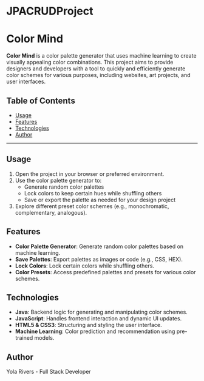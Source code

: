# JPACRUDProject

# Color Mind

**Color Mind** is a color palette generator that uses machine learning to create visually appealing color combinations. This project aims to provide designers and developers with a tool to quickly and efficiently generate color schemes for various purposes, including websites, art projects, and user interfaces.

## Table of Contents

- [Usage](#usage)
- [Features](#features)
- [Technologies](#technologies)
- [Author](#author)
  

---

## Usage

1. Open the project in your browser or preferred environment.
2. Use the color palette generator to:
   - Generate random color palettes
   - Lock colors to keep certain hues while shuffling others
   - Save or export the palette as needed for your design project
3. Explore different preset color schemes (e.g., monochromatic, complementary, analogous).

## Features

- **Color Palette Generator**: Generate random color palettes based on machine learning.
- **Save Palettes**: Export palettes as images or code (e.g., CSS, HEX).
- **Lock Colors**: Lock certain colors while shuffling others.
- **Color Presets**: Access predefined palettes and presets for various color schemes.

## Technologies

- **Java**: Backend logic for generating and manipulating color schemes.
- **JavaScript**: Handles frontend interaction and dynamic UI updates.
- **HTML5 & CSS3**: Structuring and styling the user interface.
- **Machine Learning**: Color prediction and recommendation using pre-trained models.

## Author

Yola Rivers - Full Stack Developer 

